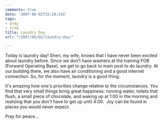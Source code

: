 ```yaml
---
comments: true
date: '2007-06-02T15:28:24Z'
tags:
- army
- iraq
title: Laundry Day
url: "/2007/06/02/laundry-day/"

---
```

<p>Today is laundry day! Sheri, my wife, knows that I have never been excited about laundry before. Since we don't have washers at the training FOB (Forward Operating Base), we get to go back to main post to do laundry. At our building there, we also have air conditioning and a good internet connection. So, for the moment, laundry is a good thing.</p>
<p>It's amazing how one's priorities change relative to the circumstances. You find that very small things bring great happiness: running water, toilets that flush, a small piece of chocolate, and waking up at 1:00 in the morning and realizing that you don't have to get up until 4:00.  Joy can be found in places you would never expect.</p>
<p>Pray for peace...</p>
